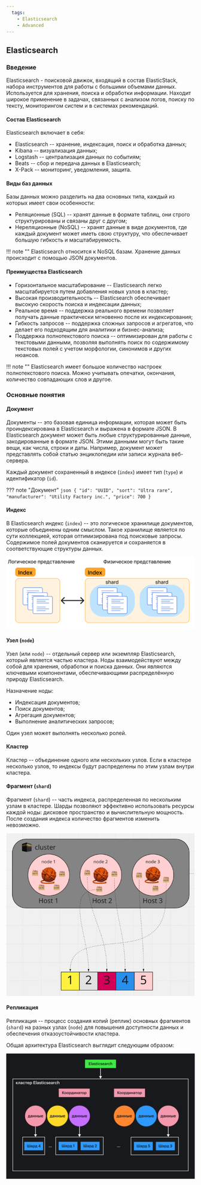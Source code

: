 ```yaml
---
  tags:
    - Elasticsearch
    - Advanced
---
```


## Elasticsearch

### Введение

Elasticsearch - поисковой движок, входящий в состав ElasticStack, набора инструментов для работы с большими объемами данных. 
Используется для хранения, поиска и обработки информации. 
Находит широкое применение в задачах, связанных с анализом логов, поиску по тексту, мониторингом систем и в системах рекомендаций.

#### Состав Elasticsearch

Elasticsearch включает в себя:

- Elasticsearch -- хранение, индексация, поиск и обработка данных;
- Kibana -- визуализация данных;
- Logstash -- централизация данных по событиям;
- Beats -- сбор и передача данных в Elasticsearch;
- X-Pack -- мониторинг, уведомления, защита.

#### Виды баз данных

Базы данных можно разделить на два основных типа, каждый из которых имеет свои особенности:

- Реляционные (SQL) -- хранят данные в формате таблиц, они строго структурированы и связаны друг с другом;
- Нереляционные (NoSQL) -- хранят данные в виде документов, где каждый документ может иметь свою структуру, 
  что обеспечивает большую гибкость и масштабируемость.

!!! note ""
    Elasticsearch относится к NoSQL базам. Хранение данных происходит с помощью JSON документов.

#### Преимущества Elasticsearch

- Горизонтальное масштабирование -- Elasticsearch легко масштабируется путем добавления новых узлов в кластер;
- Высокая производительность -- Elasticsearch обеспечивает высокую скорость поиска и индексации данных;
- Реальное время -- поддержка реального времени позволяет получать данные практически мгновенно после их индексирования;
- Гибкость запросов -- поддержка сложных запросов и агрегатов, что делает его подходящим для аналитики и бизнес-анализа;
- Поддержка полнотекстового поиска -- оптимизирован для работы с текстовыми данными, позволяя выполнять поиск по содержимому текстовых полей с учетом морфологии, синонимов и других нюансов.

!!! note ""
    Elasticsearch имеет большое количество настроек полнотекстового поиска.
    Можно учитывать опечатки, окончания, количество совпадающих слов и другое.

### Основные понятия

#### Документ

Документы -- это базовая единица информации, которая может быть проиндексирована в Elasticsearch и выражена в формате JSON.
В Elasticsearch документ может быть любые структурированные данные, закодированные в формате JSON. 
Этими данными могут быть такие вещи, как числа, строки и даты.
Например, документ может представлять собой статью энциклопедии или записи журнала веб-сервера.

Каждый документ сохраненный в индексе (`index`) имеет тип (`type`) и идентификатор (`id`).

??? note "Документ"
    ```json
    {
      "id": "UUID",
      "sort": "Ultra rare",
      "manufacturer": "Utility Factory inc.",
      "price": 700
    }
    ```

#### Индекс

В Elasticsearch индекс (`index`) -- это логическое хранилище документов, которые объединены одним смыслом.
Такое хранилище является по сути коллекцией, которая оптимизирована под поисковые запросы.
Содержимое полей документов сканируется и сохраняется в соответствующие структуры данных.

![img.png](../../img/elastic/index.png)

#### Узел (`node`)

Узел (или `node`) -- отдельный сервер или экземпляр Elasticsearch, который является частью кластера.
Ноды взаимодействуют между собой для хранения, обработки и поиска данных.
Они являются ключевыми компонентами, обеспечивающими распределённую природу Elasticsearch.

Назначение ноды:

- Индексация документов;
- Поиск документов;
- Агрегация документов;
- Выполнение аналитических запросов;

Один узел может выполнять несколько ролей.

#### Кластер

Кластер -- объединение одного или нескольких узлов. 
Если в кластере несколько узлов, то индексы будут распределены по этим узлам внутри кластера.

#### Фрагмент (`shard`)

Фрагмент (`shard`) -- часть индекса, распределенная по нескольким узлам в кластере.
Шарды позволяют эффективно использовать ресурсы каждой ноды: дисковое пространство и вычислительную мощность.
После создания индекса количество фрагментов изменить невозможно.

![img.png](../../img/elastic/shard.png)

#### Репликация 

Репликация -- процесс создания копий (реплик) основных фрагментов (`shard`) на разных узлах (`node`)
для повышения доступности данных и обеспечения отказоустойчивости кластера.

Общая архитектура Elasticsearch выглядит следующим образом:

![img.png](../../img/elastic/struct.png)
